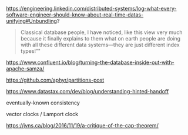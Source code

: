 ---
---

https://engineering.linkedin.com/distributed-systems/log-what-every-software-engineer-should-know-about-real-time-datas-unifying#Unbundling?

> Classical database people, I have noticed, like this view very much because it finally explains to them what on earth people are doing with all these different data systems—they are just different index types!”"

https://www.confluent.io/blog/turning-the-database-inside-out-with-apache-samza/

https://github.com/aphyr/partitions-post

https://www.datastax.com/dev/blog/understanding-hinted-handoff

eventually-known consistency

vector clocks / Lamport clock

https://jvns.ca/blog/2016/11/19/a-critique-of-the-cap-theorem/